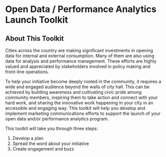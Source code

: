 <h1>Open Data / Performance Analytics Launch Toolkit</h1>
<h2>About This Toolkit</h2>

<p>Cities across the country are making significant investments in opening data for internal and external consumption. Many of them are also using data for analysis and performance management. These efforts are highly valued and appreciated by stakeholders involved in policy making and front-line operations.</p>

<p>To help your initiative become deeply rooted in the community, it requires a wide and engaged audience beyond the walls of city hall. This can be achieved by building awareness and cultivating civic pride among community members, inspiring them to take action and connect with your hard work, and sharing the innovative work happening in your city in an accessible and engaging way. This toolkit will help you develop and implement marketing communications efforts to support the launch of your open data and/or performance analytics program.</p>

<p>This toolkit will take you through three steps:</p> 
<ol><li>Develop a plan</li>
<li>Spread the word about your initiative</li>
<li>Create engagement and buzz</li>

